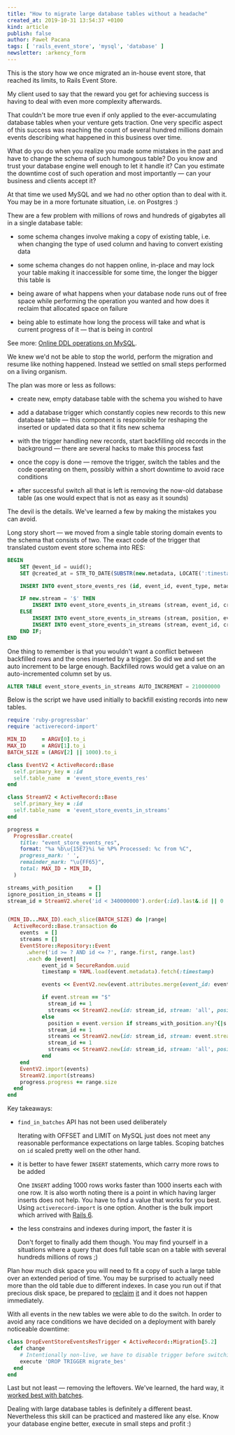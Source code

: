 ```yaml
---
title: "How to migrate large database tables without a headache"
created_at: 2019-10-31 13:54:37 +0100
kind: article
publish: false
author: Paweł Pacana
tags: [ 'rails_event_store', 'mysql', 'database' ]
newsletter: :arkency_form
---
```


This is the story how we once migrated an in-house event store, that reached its limits, to Rails Event Store.

<!-- more -->


My client used to say that the reward you get for achieving success is having to deal with even more complexity afterwards. 

That couldn't be more true even if only applied to the ever-accumulating database tables when your venture gets traction. One very specific aspect of this success was reaching the count of several hundred millions domain events describing what happened in this business over time.

What do you do when you realize you made some mistakes in the past and have to change the schema of such humongous table? Do you know and trust your database engine well enough to let it handle it? Can you estimate the downtime cost of such operation and most importantly — can your business and clients accept it?

At that time we used MySQL and we had no other option than to deal with it. You may be in a more fortunate situation, i.e. on Postgres :)

Thew are a few problem with millions of rows and hundreds of gigabytes all in a single database table:

* some schema changes involve making a copy of existing table, i.e. when changing the type of used column and having to convert existing data

* some schema changes do not happen online, in-place and may lock your table making it inaccessible for some time, the longer the bigger this table is

* being aware of what happens when your database node runs out of free space while performing the operation you wanted and how does it reclaim that allocated space on failure

* being able to estimate how long the process will take and what is current progress of it — that is being in control


See more: [Online DDL operations on MySQL](https://dev.mysql.com/doc/refman/5.6/en/innodb-online-ddl-operations.html#online-ddl-column-operations).

We knew we'd not be able to stop the world, perform the migration and resume like nothing happened. Instead we settled on small steps performed on a living organism.

The plan was more or less as follows:

* create new, empty database table with the schema you wished to have

* add a database trigger which constantly copies new records to this new database table — this component is responsible for reshaping the inserted or updated data so that it fits new schema

* with the trigger handling new records, start backfilling old records in the background — there are several hacks to make this process fast

* once the copy is done — remove the trigger, switch the tables and the code operating on them, possibly within a short downtime to avoid race conditions

* after successful switch all that is left is removing the now-old database table (as one would expect that is not as easy as it sounds)

The devil is the details. We've learned a few by making the mistakes you can avoid. 

Long story short — we moved from a single table storing domain events to the schema that consists of two. The exact code of the trigger that translated custom event store schema into RES:

```sql
BEGIN
    SET @event_id = uuid();
    SET @created_at = STR_TO_DATE(SUBSTR(new.metadata, LOCATE(':timestamp: ', new.metadata) + 12, 31), '%Y-%m-%d %H:%i:%s.%f');

    INSERT INTO event_store_events_res (id, event_id, event_type, metadata, data, stream, version, created_at) VALUES  (new.id, @event_id, new.event_type, new.metadata, new.data, new.stream, new.version, @created_at);

    IF new.stream = '$' THEN
        INSERT INTO event_store_events_in_streams (stream, event_id, created_at) VALUES ('all', @event_id, @created_at);
    ELSE
        INSERT INTO event_store_events_in_streams (stream, position, event_id, created_at) VALUES (new.stream, new.version, @event_id, @created_at);
        INSERT INTO event_store_events_in_streams (stream, event_id, created_at) VALUES ('all', @event_id, @created_at);
    END IF;
END
```

One thing to remember is that you wouldn't want a conflict between backfilled rows and the ones inserted by a trigger. So did we and set the auto increment to be large enough. Backfilled rows would get a value on an auto-incremented column set by us.

```sql
ALTER TABLE event_store_events_in_streams AUTO_INCREMENT = 210000000
```

Below is the script we have used initially to backfill existing records into new tables.

```ruby
require 'ruby-progressbar'
require 'activerecord-import'

MIN_ID     = ARGV[0].to_i
MAX_ID     = ARGV[1].to_i
BATCH_SIZE = (ARGV[2] || 1000).to_i

class EventV2 < ActiveRecord::Base
  self.primary_key = :id
  self.table_name  = 'event_store_events_res'
end

class StreamV2 < ActiveRecord::Base
  self.primary_key = :id
  self.table_name  = 'event_store_events_in_streams'
end

progress =
  ProgressBar.create(
    title: "event_store_events_res",
    format: "%a %b\u{15E7}%i %e %P% Processed: %c from %C",
    progress_mark: ' ',
    remainder_mark: "\u{FF65}",
    total: MAX_ID - MIN_ID,
  )

streams_with_position     = []
ignore_position_in_steams = []
stream_id = StreamV2.where('id < 340000000').order(:id).last&.id || 0


(MIN_ID...MAX_ID).each_slice(BATCH_SIZE) do |range|
  ActiveRecord::Base.transaction do
    events  = []
    streams = []
    EventStore::Repository::Event
      .where('id >= ? AND id <= ?', range.first, range.last)
      .each do |event|
           event_id = SecureRandom.uuid
           timestamp = YAML.load(event.metadata).fetch(:timestamp)

           events << EventV2.new(event.attributes.merge(event_id: event_id, created_at: timestamp))

           if event.stream == "$"
             stream_id += 1
             streams << StreamV2.new(id: stream_id, stream: 'all', position: nil, event_id: event_id, created_at: timestamp)
           else
             position = event.version if streams_with_position.any?{|s| event.stream.starts_with?(s)} && !ignore_position_in_steams.include?(event.stream)
             stream_id += 1
             streams << StreamV2.new(id: stream_id, stream: event.stream, position: position, event_id: event_id, created_at: timestamp)
             stream_id += 1
             streams << StreamV2.new(id: stream_id, stream: 'all', position: nil, event_id: event_id, created_at: timestamp)
           end
    end
    EventV2.import(events)
    StreamV2.import(streams)
    progress.progress += range.size
  end
end
```
    
Key takeaways:

* `find_in_batches` API has not been used deliberately

    Iterating with OFFSET and LIMIT on MySQL just does not meet any reasonable performance expectations on large tables. Scoping batches on `id` scaled pretty well on the other hand.  
    
* it is better to have fewer `INSERT` statements, which carry more rows to be added

    One `INSERT` adding 1000 rows works faster than 1000 inserts each with one row. It is also worth noting there is a point in which having larger inserts does not help. You have to find a value that works for you best.
    Using `activerecord-import` is one option. Another is the bulk import which arrived with [Rails 6](https://github.com/rails/rails/pull/35077).
    
* the less constrains and indexes during import, the faster it is

    Don't forget to finally add them though. You may find yourself in a situations where a query that does full table scan on a table with several hundreds millions of rows ;)
    
Plan how much disk space you will need to fit a copy of such a large table over an extended period of time. You may be surprised to actually need more than the old table due to different indexes. In case you run out if that precious disk space, be prepared to [reclaim](https://www.percona.com/blog/2013/09/25/how-to-reclaim-space-in-innodb-when-innodb_file_per_table-is-on/) [it](https://www.cyberciti.biz/faq/what-is-mysql-binary-log/) and it does not happen immediately.
    
With all events in the new tables we were able to do the switch. In order to avoid any race conditions we have decided on a deployment with barely noticeable downtime:

```ruby
class DropEventStoreEventsResTrigger < ActiveRecord::Migration[5.2]
  def change
    # Intentionally non-live, we have to disable trigger before switching code to RES::Client
    execute 'DROP TRIGGER migrate_bes'
  end
end
```    
    
Last but not least — removing the leftovers. We've learned, the hard way, it [worked best with batches](https://github.com/rails/rails/pull/35077).

Dealing with large database tables is definitely a different beast. Nevertheless this skill can be practiced and mastered like any else. Know your database engine better, execute in small steps and profit :)
